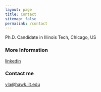 ```yaml
---
layout: page
title: Contact
sitemap: false
permalink: /contact
---
```


Ph.D. Candidate in Illinois Tech, Chicago, US

### More Information

[linkedin](https://www.linkedin.com/in/thuy-van-la-ngoc/)

### Contact me

[vla@hawk.iit.edu](mailto:vla@hawk.iit.edu)
